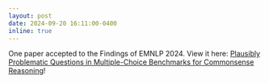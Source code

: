 ```yaml
---
layout: post
date: 2024-09-20 16:11:00-0400
inline: true
---
```

One paper accepted to the Findings of EMNLP 2024. View it here: [Plausibly Problematic Questions in Multiple-Choice Benchmarks for Commonsense Reasoning](https://arxiv.org/abs/2410.10854)!
<!-- Announcements and news can be much longer than just quick inline posts. In fact, they can have all the features available for the standard blog posts. See below. -->
